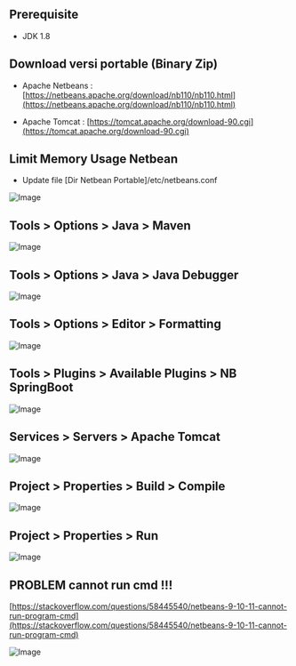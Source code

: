 ## Prerequisite

  * JDK 1.8

## Download versi portable (Binary Zip)

  * Apache Netbeans : [https://netbeans.apache.org/download/nb110/nb110.html](https://netbeans.apache.org/download/nb110/nb110.html)

  * Apache Tomcat : [https://tomcat.apache.org/download-90.cgi](https://tomcat.apache.org/download-90.cgi)

## Limit Memory Usage Netbean

  * Update file [Dir Netbean Portable]/etc/netbeans.conf

![Image](https://raw.githubusercontent.com/si294r/netbean/master/netbeans.conf.png)

## Tools > Options > Java > Maven

![Image](https://raw.githubusercontent.com/si294r/netbean/master/tools-options-java-maven.png)

## Tools > Options > Java > Java Debugger

![Image](https://raw.githubusercontent.com/si294r/netbean/master/tools-options-java-debugger.png)

## Tools > Options > Editor > Formatting

![Image](https://raw.githubusercontent.com/si294r/netbean/master/tools-options-editor-formatting.png)

## Tools > Plugins > Available Plugins > NB SpringBoot

![Image](https://raw.githubusercontent.com/si294r/netbean/master/tools-plugins-springboot.png)

## Services > Servers > Apache Tomcat

![Image](https://raw.githubusercontent.com/si294r/netbean/master/services-servers-tomcat.png)

## Project > Properties > Build > Compile

![Image](https://raw.githubusercontent.com/si294r/netbean/master/project-properties-build-compile.png)

## Project > Properties > Run

![Image](https://raw.githubusercontent.com/si294r/netbean/master/project-properties-run.png)

## PROBLEM cannot run cmd !!!

[https://stackoverflow.com/questions/58445540/netbeans-9-10-11-cannot-run-program-cmd](https://stackoverflow.com/questions/58445540/netbeans-9-10-11-cannot-run-program-cmd)

![Image](https://raw.githubusercontent.com/si294r/netbean/master/problem_cannot_run_cmd.png)
